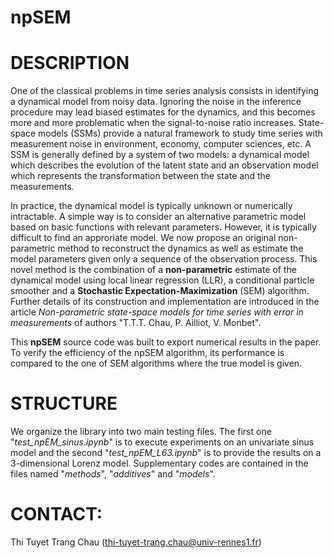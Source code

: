 # npSEM
# DESCRIPTION

One of the classical problems in time series analysis consists in identifying a dynamical model from noisy data. Ignoring the noise in the inference procedure may lead biased estimates for the dynamics, and this becomes more and more problematic when the signal-to-noise ratio increases.
State-space models (SSMs) provide a natural framework to study time series with measurement noise  in  environment, economy, computer sciences, etc. A SSM is generally defined by a system of two models: a dynamical model which describes the evolution of the latent state and an observation model which represents the transformation between the state and the measurements.

In practice, the dynamical model is typically unknown or numerically intractable. A simple way is to consider an alternative parametric model based on basic functions with relevant parameters. However, it is typically difficult to find an approriate model. 
We now propose an original non-parametric method to reconstruct the dynamics as well as estimate the model parameters given only a sequence of the observation process.
This novel method is the combination of a **non-parametric** estimate of the dynamical model using local linear regression (LLR), a conditional particle smoother and a **Stochastic Expectation-Maximization** (SEM) algorithm. Further details of its construction and implementation are introduced in the article *Non-parametric state-space models for time series with error in measurements* of authors "T.T.T. Chau, P. Ailliot, V. Monbet".

This **npSEM** source code was built to export numerical results in the paper. To verify the efficiency of the npSEM algorithm, its performance is compared to the one of SEM algorithms where the true model is given.

# STRUCTURE

We organize the library into two main testing files. The first one "*test_npEM_sinus.ipynb*" is to execute experiments on an univariate sinus model and the second "*test_npEM_L63.ipynb*" is to provide the results on a 3-dimensional Lorenz model. Supplementary codes are contained in the files named "*methods*", "*additives*" and "*models*". 


# CONTACT:
Thi Tuyet Trang Chau (thi-tuyet-trang.chau@univ-rennes1.fr)
